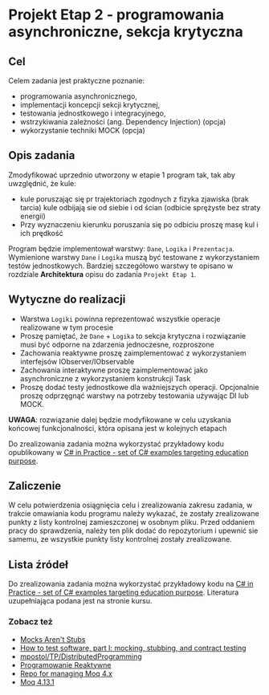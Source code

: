 # Projekt Etap 2 - programowania asynchroniczne, sekcja krytyczna

## Cel

Celem zadania jest praktyczne poznanie:

- programowania asynchronicznego,
- implementacji koncepcji sekcji krytycznej,
- testowania jednostkowego i integracyjnego,
- wstrzykiwania zależności (ang. Dependency Injection) (opcja)
- wykorzystanie techniki MOCK (opcja)

## Opis zadania

Zmodyfikować uprzednio utworzony w etapie 1 program tak, tak aby uwzględnić, że kule:

- kule poruszając się pr trajektoriach zgodnych z fizyka zjawiska (brak tarcia)
  kule odbijają sie od siebie i od ścian (odbicie sprężyste bez straty energii)
- Przy wyznaczeniu kierunku poruszania się po odbiciu proszę masę kul i ich prędkość

Program będzie implementował warstwy: `Dane`, `Logika` i `Prezentacja`. Wymienione warstwy `Dane` i `Logika` muszą być testowane z wykorzystaniem testów jednostkowych. Bardziej szczegółowo warstwy te opisano w rozdziale **Architektura** opisu do zadania `Projekt Etap 1`.

## Wytyczne do realizacji

- Warstwa `Logiki` powinna reprezentować wszystkie operacje realizowane w tym procesie
- Proszę pamiętać, że `Dane` + `Logika` to sekcja krytyczna i rozwiązanie musi być odporne na zdarzenia jednoczesne, rozproszone
- Zachowania reaktywne proszę zaimplementować z wykorzystaniem interfejsów IObserver/IObservable
- Zachowania interaktywne proszę zaimplementować jako asynchroniczne z wykorzystaniem konstrukcji Task
- Proszę dodać testy jednostkowe dla ważniejszych operacji. Opcjonalnie proszę odprzęgnąć warstwy na potrzeby testowania używając DI lub MOCK.

**UWAGA**: rozwiązanie dalej będzie modyfikowane w celu uzyskania końcowej funkcjonalności, która opisana jest w kolejnych etapach

Do zrealizowania zadania można wykorzystać przykładowy kodu opublikowany w [C# in Practice - set of C# examples targeting education purpose](https://github.com/mpostol/TP).

## Zaliczenie

 W celu potwierdzenia osiągnięcia celu i zrealizowania zakresu zadania, w trakcie omawiania kodu programu należy wykazać, że zostały zrealizowane punkty z listy kontrolnej zamieszczonej w osobnym pliku. Przed oddaniem pracy do sprawdzenia, należy ten plik dodać do repozytorium i upewnić sie samemu, ze wszystkie punkty listy kontrolnej zostały zrealizowane.

## Lista źródeł

Do zrealizowania zadania można wykorzystać przykładowy kodu na [C# in Practice - set of C# examples targeting education purpose](https://github.com/mpostol/TP). Literatura uzupełniająca podana jest na stronie kursu.

### Zobacz też

- [Mocks Aren't Stubs](https://martinfowler.com/articles/mocksArentStubs.html)
- [How to test software, part I: mocking, stubbing, and contract testing](https://circleci.com/blog/how-to-test-software-part-i-mocking-stubbing-and-contract-testing/?gclid=Cj0KCQiAkePyBRCEARIsAMy5ScunlfHQKu8LF1w4pG9d4P10ChGBpIv8YNgJklqj0rOYGb3p7-kNe8saAjZYEALw_wcB)
- [mpostol/TP/DistributedProgramming](https://github.com/mpostol/TP/tree/master/DistributedProgramming)
- [Programowanie Reaktywne](https://github.com/mpostol/TP/tree/master/AdaptiveProgramming/ConcurrentProgramming)
- [Repo for managing Moq 4.x](https://github.com/moq/moq4)
- [Moq 4.13.1](https://www.nuget.org/packages/Moq/4.13.1)
